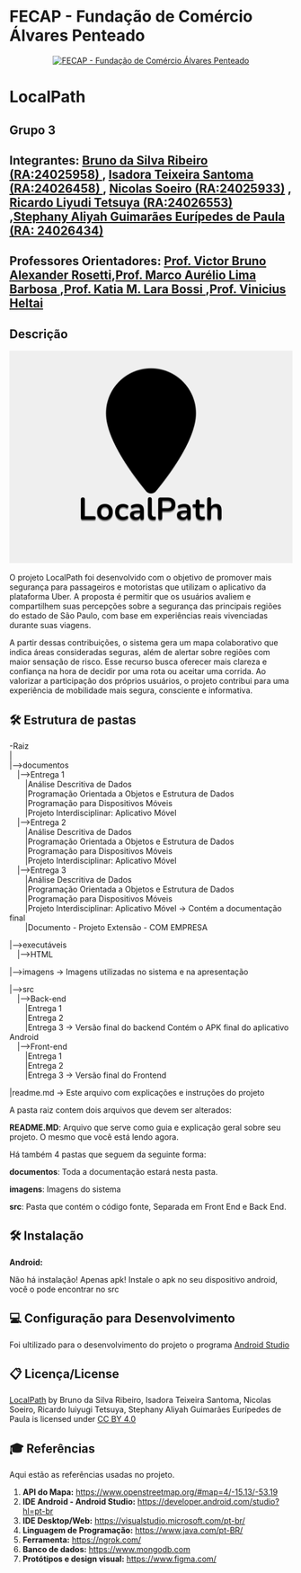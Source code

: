 # FECAP - Fundação de Comércio Álvares Penteado
<p align="center">
<a href= "https://www.fecap.br/"><img src="https://encrypted-tbn0.gstatic.com/images?q=tbn:ANd9GcRhZPrRa89Kma0ZZogxm0pi-tCn_TLKeHGVxywp-LXAFGR3B1DPouAJYHgKZGV0XTEf4AE&usqp=CAU" alt="FECAP - Fundação de Comércio Álvares Penteado" border="0"></a>
</p>

# LocalPath

## Grupo 3

## Integrantes: <a href="https://github.com/brunosr9">Bruno da Silva Ribeiro (RA:24025958) </a>, <a href="https://github.com/TexDotC0m">Isadora Teixeira Santoma (RA:24026458) </a>, <a href="https://github.com/NicSoeiroDev">Nicolas Soeiro (RA:24025933)</a> </a>, <a href="https://github.com/R4cardo">Ricardo Liyudi Tetsuya (RA:24026553) </a>,<a href ="https://github.com/brunosr9">Stephany Aliyah Guimarães Eurípedes de Paula (RA: 24026434) </a>

## Professores Orientadores: <a href="https://www.linkedin.com/in/victorbarq/">Prof. Victor Bruno Alexander Rosetti</a>,<a href=https://www.linkedin.com/in/marco-aurelio-lima-barbosa/>Prof. Marco Aurélio Lima Barbosa </a>,<a href="https://www.linkedin.com/in/katia-bossi/?original_referer=https%3A%2F%2Fgithub.com%2F">Prof. Katia M. Lara Bossi </a>,<a href="https://www.linkedin.com/in/vheltai/">Prof. Vinicius Heltai </a>

## Descrição

<p align="center">
  <img src="https://github.com/2025-1-NCC3/Projeto3/blob/main/images/LocalPath%20-%20Logo.png"alt="Logo do LocalPath" alt="LocalPath" border="0">
</p>

O projeto LocalPath foi desenvolvido com o objetivo de promover mais segurança para passageiros e motoristas que utilizam o aplicativo da plataforma Uber. A proposta é permitir que os usuários avaliem e compartilhem suas percepções sobre a segurança das principais regiões do estado de São Paulo, com base em experiências reais vivenciadas durante suas viagens.
</p>
<p>
A partir dessas contribuições, o sistema gera um mapa colaborativo que indica áreas consideradas seguras, além de alertar sobre regiões com maior sensação de risco. Esse recurso busca oferecer mais clareza e confiança na hora de decidir por uma rota ou aceitar uma corrida. Ao valorizar a participação dos próprios usuários, o projeto contribui para uma experiência de mobilidade mais segura, consciente e informativa.

## 🛠 Estrutura de pastas

-Raiz<br>
|<br>
|-->documentos  
&emsp;|-->Entrega 1  
&emsp;&emsp;|Análise Descritiva de Dados  
&emsp;&emsp;|Programação Orientada a Objetos e Estrutura de Dados  
&emsp;&emsp;|Programação para Dispositivos Móveis  
&emsp;&emsp;|Projeto Interdisciplinar: Aplicativo Móvel  
&emsp;|-->Entrega 2  
&emsp;&emsp;|Análise Descritiva de Dados  
&emsp;&emsp;|Programação Orientada a Objetos e Estrutura de Dados  
&emsp;&emsp;|Programação para Dispositivos Móveis  
&emsp;&emsp;|Projeto Interdisciplinar: Aplicativo Móvel  
&emsp;|-->Entrega 3  
&emsp;&emsp;|Análise Descritiva de Dados  
&emsp;&emsp;|Programação Orientada a Objetos e Estrutura de Dados  
&emsp;&emsp;|Programação para Dispositivos Móveis  
&emsp;&emsp;|Projeto Interdisciplinar: Aplicativo Móvel → Contém a documentação final  
&emsp;&emsp;|Documento - Projeto Extensão - COM EMPRESA

|-->executáveis  
&emsp;|-->HTML  

|-->imagens → Imagens utilizadas no sistema e na apresentação  

|-->src  
&emsp;|-->Back-end  
&emsp;&emsp;|Entrega 1  
&emsp;&emsp;|Entrega 2  
&emsp;&emsp;|Entrega 3 → Versão final do backend  Contém o APK final do aplicativo Android  
&emsp;|-->Front-end  
&emsp;&emsp;|Entrega 1  
&emsp;&emsp;|Entrega 2  
&emsp;&emsp;|Entrega 3 → Versão final do Frontend  

|readme.md → Este arquivo com explicações e instruções do projeto  

A pasta raiz contem dois arquivos que devem ser alterados:

<b>README.MD</b>: Arquivo que serve como guia e explicação geral sobre seu projeto. O mesmo que você está lendo agora.

Há também 4 pastas que seguem da seguinte forma:

<b>documentos</b>: Toda a documentação estará nesta pasta.

<b>imagens</b>: Imagens do sistema

<b>src</b>: Pasta que contém o código fonte, Separada em Front End e Back End.


## 🛠 Instalação

<b>Android:</b>

Não há instalação! Apenas apk! 
Instale o apk no seu dispositivo android, você o pode encontrar no src

## 💻 Configuração para Desenvolvimento

Foi ultilizado para o desenvolvimento do projeto o programa <a href="https://developer.android.com/studio?hl=pt-br">Android Studio</a>


## 📋 Licença/License
 <p xmlns:cc="http://creativecommons.org/ns#" xmlns:dct="http://purl.org/dc/terms/"><a property="dct:title" rel="cc:attributionURL" href="https://github.com/2025-1-NCC3/Projeto3">LocalPath</a> by <span property="cc:attributionName">Bruno da Silva Ribeiro, Isadora Teixeira Santoma, Nicolas Soeiro, Ricardo luiyugi Tetsuya, Stephany Aliyah Guimarães Eurípedes de Paula</span> is licensed under <a href="https://creativecommons.org/licenses/by/4.0/?ref=chooser-v1" target="_blank" rel="license noopener noreferrer" style="display:inline-block;">CC BY 4.0<img style="height:22px!important;margin-left:3px;vertical-align:text-bottom;" src="https://mirrors.creativecommons.org/presskit/icons/cc.svg?ref=chooser-v1" alt=""><img style="height:22px!important;margin-left:3px;vertical-align:text-bottom;" src="https://mirrors.creativecommons.org/presskit/icons/by.svg?ref=chooser-v1" alt=""></a></p> 

## 🎓 Referências

Aqui estão as referências usadas no projeto.

1. **API do Mapa:** https://www.openstreetmap.org/#map=4/-15.13/-53.19
2. **IDE Android - Android Studio:** https://developer.android.com/studio?hl=pt-br
3. **IDE Desktop/Web:** https://visualstudio.microsoft.com/pt-br/
4. **Linguagem de Programação:** https://www.java.com/pt-BR/
5. **Ferramenta:** https://ngrok.com/ 
6. **Banco de dados:** https://www.mongodb.com
7. **Protótipos e design visual:** https://www.figma.com/ 
